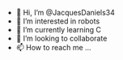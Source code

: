- 👋 Hi, I’m @JacquesDaniels34
- 👀 I’m interested in robots
- 🌱 I’m currently learning C
- 💞️ I’m looking to collaborate
- 📫 How to reach me ...

<!---
JacquesDaniels34/JacquesDaniels34 is a ✨ special ✨ repository because its `README.md` (this file) appears on your GitHub profile.
You can click the Preview link to take a look at your changes.
--->
